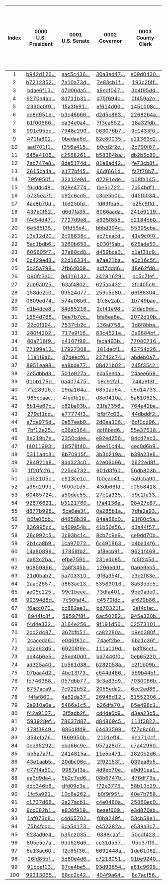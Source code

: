 | Index | 0000<br>U.S. President | 0001<br>U.S. Senate | 0002<br>Governor | 0003<br>County Clerk | 0004<br>Question 1 - should the starting time of the annual town meeting be moved to 6:30 PM? |
|:---:|:---:|:---:|:---:|:---:|:---:|
| 1 | [b942d126...](https://github.com/TrustTheVote-Project/VTP-mock-election.US.14/commits/b942d12626515cd2388e626aaa6bc212d55b5f1c) | [aac5c436...](https://github.com/TrustTheVote-Project/VTP-mock-election.US.14/commits/aac5c43654abb6e365845283acd9c2574b4827b0) | [30a3ed47...](https://github.com/TrustTheVote-Project/VTP-mock-election.US.14/commits/30a3ed47b88537dfb0c44fb0882c7cc00bb61471) | [e09d0430...](https://github.com/TrustTheVote-Project/VTP-mock-election.US.14/commits/e09d043090a68cd23c9acf99fccae51f89574732) | [71ed0892...](https://github.com/TrustTheVote-Project/VTP-mock-election.US.14/commits/71ed0892b6a18b5fd91b15c4cf2544646d627e5c) |
| 2 | [b7212352...](https://github.com/TrustTheVote-Project/VTP-mock-election.US.14/commits/b7212352ef5986f8127c5bc70ca5ceb14646f4b2) | [7a10a73d...](https://github.com/TrustTheVote-Project/VTP-mock-election.US.14/commits/7a10a73ddbb1a7bd44f5fb935d66dd9ab06da2f8) | [7e83cb1f...](https://github.com/TrustTheVote-Project/VTP-mock-election.US.14/commits/7e83cb1f58d75718949fc0dcd934516c9cbdf7a4) | [193c2f4f...](https://github.com/TrustTheVote-Project/VTP-mock-election.US.14/commits/193c2f4f7fd1a8a314cca262d2afa846595312ca) | [05e7031e...](https://github.com/TrustTheVote-Project/VTP-mock-election.US.14/commits/05e7031e9fbef3d7b48411f2cc7f6a113fa0d6dd) |
| 3 | [bdae6f13...](https://github.com/TrustTheVote-Project/VTP-mock-election.US.14/commits/bdae6f13e1bf3fa7ace7ce267821521c7e031b92) | [d7d06da5...](https://github.com/TrustTheVote-Project/VTP-mock-election.US.14/commits/d7d06da5bcd0973327c206ea8b26402faec39e00) | [a9edf047...](https://github.com/TrustTheVote-Project/VTP-mock-election.US.14/commits/a9edf0479c606fe70e6820b96837ec1978d31d58) | [3b4f95d4...](https://github.com/TrustTheVote-Project/VTP-mock-election.US.14/commits/3b4f95d40b135b3c64a59e43e2d5371ac106c4ce) | [832fe489...](https://github.com/TrustTheVote-Project/VTP-mock-election.US.14/commits/832fe489f1b9c32e921da6f62a258d9b760a4bcc) |
| 4 | [9270e4ab...](https://github.com/TrustTheVote-Project/VTP-mock-election.US.14/commits/9270e4ab14b3db3f75f1a9b998fe46675fe563f8) | [3d711b31...](https://github.com/TrustTheVote-Project/VTP-mock-election.US.14/commits/3d711b3104d73943c450f9aea75ab79e898a1d44) | [d75f694c...](https://github.com/TrustTheVote-Project/VTP-mock-election.US.14/commits/d75f694c636eea82d703e9d2521aa9c408c5f8fe) | [0f459a2e...](https://github.com/TrustTheVote-Project/VTP-mock-election.US.14/commits/0f459a2e5f7b73a88b4e2855ce456e5aec5f68d5) | [971682ad...](https://github.com/TrustTheVote-Project/VTP-mock-election.US.14/commits/971682ad8aa39e5b7da111b08d399818655a8fed) |
| 5 | [2390e0f9...](https://github.com/TrustTheVote-Project/VTP-mock-election.US.14/commits/2390e0f9a050fa17b02373f8691fd2d6276941f0) | [f5a3fe91...](https://github.com/TrustTheVote-Project/VTP-mock-election.US.14/commits/f5a3fe919affbba33d38f88ea4eae41ffc886550) | [ef614d00...](https://github.com/TrustTheVote-Project/VTP-mock-election.US.14/commits/ef614d005bac8c265198aafd1dc7b3e944d9b371) | [1451008c...](https://github.com/TrustTheVote-Project/VTP-mock-election.US.14/commits/1451008cd289d810745458d3c17cc8076efe6cdb) | [978bf206...](https://github.com/TrustTheVote-Project/VTP-mock-election.US.14/commits/978bf206a3e0edfb7e3d1d31c26cbf832fcd7783) |
| 6 | [dc8d951e...](https://github.com/TrustTheVote-Project/VTP-mock-election.US.14/commits/dc8d951e02ef1e6067045621fd29f8c52a7eaaac) | [b3c46b66...](https://github.com/TrustTheVote-Project/VTP-mock-election.US.14/commits/b3c46b6665e23edbe6893663f09eb792a0740082) | [d2d5c863...](https://github.com/TrustTheVote-Project/VTP-mock-election.US.14/commits/d2d5c8630a51566a2c94de560b113d7529d16342) | [22682b4a...](https://github.com/TrustTheVote-Project/VTP-mock-election.US.14/commits/22682b4a528c0edb48b5939591bea740d10514f1) | [6639741f...](https://github.com/TrustTheVote-Project/VTP-mock-election.US.14/commits/6639741fc0258fd2fedad4abadb9cd953f4b9e7b) |
| 7 | [b1f00666...](https://github.com/TrustTheVote-Project/VTP-mock-election.US.14/commits/b1f0066643833c98fa1919c2c5830b178b5396d9) | [da34e0a4...](https://github.com/TrustTheVote-Project/VTP-mock-election.US.14/commits/da34e0a472ab24b964223f3056190ec0a7b6f966) | [7f3ca552...](https://github.com/TrustTheVote-Project/VTP-mock-election.US.14/commits/7f3ca552639963391ad5e12659e51006e9cdd8f2) | [18a32fdb...](https://github.com/TrustTheVote-Project/VTP-mock-election.US.14/commits/18a32fdb6d0fd7fcdd57f9c007178d3d5c1c9347) | [7fcd1a75...](https://github.com/TrustTheVote-Project/VTP-mock-election.US.14/commits/7fcd1a756500a801195e95a58ce8bee859b0ebdc) |
| 8 | [991c95de...](https://github.com/TrustTheVote-Project/VTP-mock-election.US.14/commits/991c95de060293c0e3f4f115b43eba9ca5c7db54) | [7948c290...](https://github.com/TrustTheVote-Project/VTP-mock-election.US.14/commits/7948c2902a1de752dc973f4eaff54b12ab9fd2af) | [063076b7...](https://github.com/TrustTheVote-Project/VTP-mock-election.US.14/commits/063076b75afaf740ac49564f578989b1a9758f46) | [9c1433f0...](https://github.com/TrustTheVote-Project/VTP-mock-election.US.14/commits/9c1433f0348e50d0791f2086b2711c3b5132e588) | [27a4fec7...](https://github.com/TrustTheVote-Project/VTP-mock-election.US.14/commits/27a4fec7ccc558b71f5bdc210b2a17d01647003f) |
| 9 | [471fa892...](https://github.com/TrustTheVote-Project/VTP-mock-election.US.14/commits/471fa892574caca8315e4d56a8ea4712d12e9a56) | [0bedae6d...](https://github.com/TrustTheVote-Project/VTP-mock-election.US.14/commits/0bedae6d5ed3a25d35386daca2a258f70b475034) | [82c80035...](https://github.com/TrustTheVote-Project/VTP-mock-election.US.14/commits/82c800355bce67b5db8dd6c68ff820fd69fb78fc) | [e11363d2...](https://github.com/TrustTheVote-Project/VTP-mock-election.US.14/commits/e11363d2b29fc633203b975733208c7180a7ebc3) | [ead5b53e...](https://github.com/TrustTheVote-Project/VTP-mock-election.US.14/commits/ead5b53e371b10a36e7815c59c51f35449d2c77b) |
| 10 | [aad701f1...](https://github.com/TrustTheVote-Project/VTP-mock-election.US.14/commits/aad701f1afc25691c825ad6a0f2e17b321996dc6) | [f356a415...](https://github.com/TrustTheVote-Project/VTP-mock-election.US.14/commits/f356a415c39d66655bf293b5e2e92ea29a1f9371) | [b0cd2f2c...](https://github.com/TrustTheVote-Project/VTP-mock-election.US.14/commits/b0cd2f2c97ec9d3f444b1b7eddd23ec888f94b5d) | [2c790f87...](https://github.com/TrustTheVote-Project/VTP-mock-election.US.14/commits/2c790f87f20080cfced290a8b091731acfd67cc2) | [4239abbe...](https://github.com/TrustTheVote-Project/VTP-mock-election.US.14/commits/4239abbe7d15c7c1cb0d6b8dce10e076d374eca2) |
| 11 | [645a4105...](https://github.com/TrustTheVote-Project/VTP-mock-election.US.14/commits/645a4105f67dcffbcc87d3b7c8a238056c0d4040) | [c2568261...](https://github.com/TrustTheVote-Project/VTP-mock-election.US.14/commits/c25682610d7e5b701c3eee11f8b3c4cd67b51835) | [b58384ba...](https://github.com/TrustTheVote-Project/VTP-mock-election.US.14/commits/b58384bae83559a803177d0b838738a7e11ece35) | [db2b5c80...](https://github.com/TrustTheVote-Project/VTP-mock-election.US.14/commits/db2b5c80a8c129354f6e79c22bd0c1f0f0e64776) | [062d8a5f...](https://github.com/TrustTheVote-Project/VTP-mock-election.US.14/commits/062d8a5f2e5da10cc47cdf173f90586364e3587d) |
| 12 | [7ac747e8...](https://github.com/TrustTheVote-Project/VTP-mock-election.US.14/commits/7ac747e863af2fb1cfc8f58614221e491e9935d4) | [8de5174d...](https://github.com/TrustTheVote-Project/VTP-mock-election.US.14/commits/8de5174d11a72b4617a05ffb48e61083480ce8c4) | [81e8ad42...](https://github.com/TrustTheVote-Project/VTP-mock-election.US.14/commits/81e8ad42aaf3faf25f434c25fa054cbf972b1a56) | [fe73cb8f...](https://github.com/TrustTheVote-Project/VTP-mock-election.US.14/commits/fe73cb8f3ae2454237f8bd7d11d279e72d6a0abd) | [a424ea15...](https://github.com/TrustTheVote-Project/VTP-mock-election.US.14/commits/a424ea1539e17f54ece76611574aec285f46c775) |
| 13 | [2615ba4a...](https://github.com/TrustTheVote-Project/VTP-mock-election.US.14/commits/2615ba4acf4a5ce16c512ad99fa30be893f33838) | [a177bf45...](https://github.com/TrustTheVote-Project/VTP-mock-election.US.14/commits/a177bf4563b61f979ef5227c28364dcaececefad) | [66df661d...](https://github.com/TrustTheVote-Project/VTP-mock-election.US.14/commits/66df661d030f9abd36084c2d4c238765ce9f3259) | [fa7f70b7...](https://github.com/TrustTheVote-Project/VTP-mock-election.US.14/commits/fa7f70b79d61524ebb9136b18d606789daa3850a) | [197dd0d8...](https://github.com/TrustTheVote-Project/VTP-mock-election.US.14/commits/197dd0d8dcf6cb009a5bb183f31e870bb8b24ce6) |
| 14 | [79fe950f...](https://github.com/TrustTheVote-Project/VTP-mock-election.US.14/commits/79fe950f9e4186cfde6c5a3462d4f52fc07d49ef) | [32a12e9d...](https://github.com/TrustTheVote-Project/VTP-mock-election.US.14/commits/32a12e9dbfbfffe1774ab7e1da3e08342e1ba9ff) | [d2291ede...](https://github.com/TrustTheVote-Project/VTP-mock-election.US.14/commits/d2291ede8210733206c7a62f48f7ccc7d6112424) | [b08fa145...](https://github.com/TrustTheVote-Project/VTP-mock-election.US.14/commits/b08fa1450203b3f7a4c6a330fdd833b86f775596) | [2ef2c5c6...](https://github.com/TrustTheVote-Project/VTP-mock-election.US.14/commits/2ef2c5c6792cf52978f4979fa981f265ac7e40dd) |
| 15 | [f6cddc48...](https://github.com/TrustTheVote-Project/VTP-mock-election.US.14/commits/f6cddc484cf32def45b387790cfde47e8b479304) | [929e4774...](https://github.com/TrustTheVote-Project/VTP-mock-election.US.14/commits/929e477482877de82e8fdef07abe373b4737f7d1) | [fae5c722...](https://github.com/TrustTheVote-Project/VTP-mock-election.US.14/commits/fae5c722765b0b5424963cc2b9e365b2f988e4a3) | [7a54bdf1...](https://github.com/TrustTheVote-Project/VTP-mock-election.US.14/commits/7a54bdf1785912edeb2d27368ceb7c162cb6ab93) | [b3ff0792...](https://github.com/TrustTheVote-Project/VTP-mock-election.US.14/commits/b3ff0792559705ae4d2355968027183bdd6d1e57) |
| 16 | [5735ea7f...](https://github.com/TrustTheVote-Project/VTP-mock-election.US.14/commits/5735ea7f5af9c8a43b6d39eb4a892c3282e8b5bc) | [b92c6cd5...](https://github.com/TrustTheVote-Project/VTP-mock-election.US.14/commits/b92c6cd5ca94588acc41d6eac8a8524e3bffd735) | [c3ce5b0b...](https://github.com/TrustTheVote-Project/VTP-mock-election.US.14/commits/c3ce5b0b9e7547a9f941983efe4858bc66d8ad72) | [d45fb034...](https://github.com/TrustTheVote-Project/VTP-mock-election.US.14/commits/d45fb0348dd7f60296a7d225b80689e88ea5e40e) | [c920c675...](https://github.com/TrustTheVote-Project/VTP-mock-election.US.14/commits/c920c6757f1e648ddf950b947ef5177d247e12c3) |
| 17 | [4ae8b70d...](https://github.com/TrustTheVote-Project/VTP-mock-election.US.14/commits/4ae8b70d8baa98bb03652d6e5f880749d908126a) | [fbd25bfd...](https://github.com/TrustTheVote-Project/VTP-mock-election.US.14/commits/fbd25bfdf47931002996d367b17a201acd82f5a2) | [fd69fba5...](https://github.com/TrustTheVote-Project/VTP-mock-election.US.14/commits/fd69fba5829276ee0031c0bd3e78fd9beffda787) | [e25c9ffd...](https://github.com/TrustTheVote-Project/VTP-mock-election.US.14/commits/e25c9ffd4fb80c802bf682fa1c444f8a93ea1e76) | [c24da1c8...](https://github.com/TrustTheVote-Project/VTP-mock-election.US.14/commits/c24da1c8640e18279733b0a7e37adfc490d1c54c) |
| 18 | [437e0f52...](https://github.com/TrustTheVote-Project/VTP-mock-election.US.14/commits/437e0f5221931b650c71d143444d467cb75aff9b) | [d6d7fa35...](https://github.com/TrustTheVote-Project/VTP-mock-election.US.14/commits/d6d7fa3550b68676c865a4e20487bc5157da5c77) | [6066aada...](https://github.com/TrustTheVote-Project/VTP-mock-election.US.14/commits/6066aada17a5868ccc304fe40f05d61b3f1895e5) | [241e9119...](https://github.com/TrustTheVote-Project/VTP-mock-election.US.14/commits/241e91191f45bc7704e654a3124f35bdb085d79e) | [bdbbe407...](https://github.com/TrustTheVote-Project/VTP-mock-election.US.14/commits/bdbbe407a973f246541252991cbdd5cc9a19964d) |
| 19 | [f4c54d47...](https://github.com/TrustTheVote-Project/VTP-mock-election.US.14/commits/f4c54d471004d5d7565d859198ee504d557564c9) | [7727d9e8...](https://github.com/TrustTheVote-Project/VTP-mock-election.US.14/commits/7727d9e88717c02e11ba3c434c9ee4b86ce87124) | [e925f855...](https://github.com/TrustTheVote-Project/VTP-mock-election.US.14/commits/e925f855c4a7e5f58156c11865d31cdfc6899218) | [d2184db0...](https://github.com/TrustTheVote-Project/VTP-mock-election.US.14/commits/d2184db0632970f39c7a9378775a9736798cfeb7) | [da737a50...](https://github.com/TrustTheVote-Project/VTP-mock-election.US.14/commits/da737a503e52ea157ab07e437c3794877466659d) |
| 20 | [6e585f35...](https://github.com/TrustTheVote-Project/VTP-mock-election.US.14/commits/6e585f35c7a37a1629fd1eb6b3955b47090357e1) | [0ffd55e4...](https://github.com/TrustTheVote-Project/VTP-mock-election.US.14/commits/0ffd55e40b11bc28dd015142c42a81d9c14f0a62) | [bbbd394c...](https://github.com/TrustTheVote-Project/VTP-mock-election.US.14/commits/bbbd394ce1220184b7cf28424bbec257342d6bc7) | [55395cba...](https://github.com/TrustTheVote-Project/VTP-mock-election.US.14/commits/55395cba78f247d96d9f89031cd9e6efeef2d6a0) | [1a3aa251...](https://github.com/TrustTheVote-Project/VTP-mock-election.US.14/commits/1a3aa251064de5a8b7e5123be99f80c96e04f882) |
| 21 | [13e12d20...](https://github.com/TrustTheVote-Project/VTP-mock-election.US.14/commits/13e12d20ce7595c54007dcc78baffc90a6732daa) | [2c98638c...](https://github.com/TrustTheVote-Project/VTP-mock-election.US.14/commits/2c98638c7864bd5a8b642e0e8f9ac2a7de9d65f2) | [ec7beacd...](https://github.com/TrustTheVote-Project/VTP-mock-election.US.14/commits/ec7beacd9a779d2dbcf793fcb7118c7b482a76b8) | [41e9c0f0...](https://github.com/TrustTheVote-Project/VTP-mock-election.US.14/commits/41e9c0f0099b31dfd99489e58281628e97055268) | [d78db927...](https://github.com/TrustTheVote-Project/VTP-mock-election.US.14/commits/d78db927211e17b72231f5a6e7f2f4d79f74c482) |
| 22 | [5ac1bdb6...](https://github.com/TrustTheVote-Project/VTP-mock-election.US.14/commits/5ac1bdb6ebd666b03af3bb4d98da46015fe552c7) | [3260b653...](https://github.com/TrustTheVote-Project/VTP-mock-election.US.14/commits/3260b653200d1d18346d5214c932532b5c34a427) | [b030f5ab...](https://github.com/TrustTheVote-Project/VTP-mock-election.US.14/commits/b030f5abe55b952b305568d63860c59aeb9a21b8) | [625ade50...](https://github.com/TrustTheVote-Project/VTP-mock-election.US.14/commits/625ade5057f4b55672dc3d278d96c1bb5d0458dc) | [cb2528d5...](https://github.com/TrustTheVote-Project/VTP-mock-election.US.14/commits/cb2528d576bd645ac270b32c8fe8434ed2105720) |
| 23 | [605605f7...](https://github.com/TrustTheVote-Project/VTP-mock-election.US.14/commits/605605f75cb6e25a7062f45bb0fab3ccb89192ce) | [37a88cd8...](https://github.com/TrustTheVote-Project/VTP-mock-election.US.14/commits/37a88cd8af57e9253a57312458da41421e917ef6) | [d459bca3...](https://github.com/TrustTheVote-Project/VTP-mock-election.US.14/commits/d459bca3616177631efa30df582e6b124d7db075) | [c1ef31c9...](https://github.com/TrustTheVote-Project/VTP-mock-election.US.14/commits/c1ef31c9decf215f4f6e8a1ac63528544f214a11) | [151bc525...](https://github.com/TrustTheVote-Project/VTP-mock-election.US.14/commits/151bc525ee03aa0a96b04ee28de9315506bc3824) |
| 24 | [0c429ed8...](https://github.com/TrustTheVote-Project/VTP-mock-election.US.14/commits/0c429ed87eb6c27d2e2e830c728b532080c6f8ef) | [22d16334...](https://github.com/TrustTheVote-Project/VTP-mock-election.US.14/commits/22d163349d42f7c03c03c88f4b5bb19f88609f17) | [e7ae21ba...](https://github.com/TrustTheVote-Project/VTP-mock-election.US.14/commits/e7ae21ba353b9638126b3e6150d4add73606c817) | [a0c16c5f...](https://github.com/TrustTheVote-Project/VTP-mock-election.US.14/commits/a0c16c5f1b5f71d09b8eaf8ffdc5eddf03cc999d) | [64e52d36...](https://github.com/TrustTheVote-Project/VTP-mock-election.US.14/commits/64e52d36e30855c2b5b2020bbfb5c89e2310cec8) |
| 25 | [5d25a798...](https://github.com/TrustTheVote-Project/VTP-mock-election.US.14/commits/5d25a798dbb32ca605959bcd4ace477bba214397) | [2fb64009...](https://github.com/TrustTheVote-Project/VTP-mock-election.US.14/commits/2fb64009b1010b44041c585dc3aa955af2790e7a) | [adf7ddd6...](https://github.com/TrustTheVote-Project/VTP-mock-election.US.14/commits/adf7ddd6334a6714eff9069e185e67b20b2fc5c3) | [48e62fd8...](https://github.com/TrustTheVote-Project/VTP-mock-election.US.14/commits/48e62fd86cdf0fd114a0cb20ba82ad3e3943f487) | [506375d7...](https://github.com/TrustTheVote-Project/VTP-mock-election.US.14/commits/506375d71bb739398f959776614204e0ee871212) |
| 26 | [090fc3a0...](https://github.com/TrustTheVote-Project/VTP-mock-election.US.14/commits/090fc3a0d4a8751bf91f4ac8b0243bef8c5ea2bf) | [9d316132...](https://github.com/TrustTheVote-Project/VTP-mock-election.US.14/commits/9d31613215db6e3768b2b49738f5b19ec98f5ff0) | [34281629...](https://github.com/TrustTheVote-Project/VTP-mock-election.US.14/commits/34281629d29034577fc9be2dbcff19f832d3e6e8) | [dc5c7fef...](https://github.com/TrustTheVote-Project/VTP-mock-election.US.14/commits/dc5c7fef5fc6f3ee9e301d1d347075e842ac20ce) | [652e3f36...](https://github.com/TrustTheVote-Project/VTP-mock-election.US.14/commits/652e3f36b621447d6ba5ab7e2fb8b77fc2ad24d9) |
| 27 | [2db9a025...](https://github.com/TrustTheVote-Project/VTP-mock-election.US.14/commits/2db9a025b4d5b913590ef70d517af837242fe66b) | [63af4802...](https://github.com/TrustTheVote-Project/VTP-mock-election.US.14/commits/63af48025bbe9e4b3d0afb07eb5752003a278f8e) | [625ab432...](https://github.com/TrustTheVote-Project/VTP-mock-election.US.14/commits/625ab432de9ba216db0d019d98308f4bb82d507b) | [2fc4b5c9...](https://github.com/TrustTheVote-Project/VTP-mock-election.US.14/commits/2fc4b5c9ea86957eade08983dfaee9eab9eb4ce7) | [d9b53072...](https://github.com/TrustTheVote-Project/VTP-mock-election.US.14/commits/d9b530721ca486de4cb2ba249292501110bbde9e) |
| 28 | [158de2c0...](https://github.com/TrustTheVote-Project/VTP-mock-election.US.14/commits/158de2c0fba6b7732b9ad7928e9676d18e73e2c4) | [09524d77...](https://github.com/TrustTheVote-Project/VTP-mock-election.US.14/commits/09524d77898ad05c9e9c8b47692b2e91328e5038) | [259c5b80...](https://github.com/TrustTheVote-Project/VTP-mock-election.US.14/commits/259c5b80a3d48b76ed2c4535c02781b19259b84b) | [66f88304...](https://github.com/TrustTheVote-Project/VTP-mock-election.US.14/commits/66f8830481b01313cd3e74ee6ee9777ee5d019d4) | [ef2ce099...](https://github.com/TrustTheVote-Project/VTP-mock-election.US.14/commits/ef2ce099e76091ce29ef4c99a7ccfa106f2aa54a) |
| 29 | [0809ed74...](https://github.com/TrustTheVote-Project/VTP-mock-election.US.14/commits/0809ed74cefb10a7f2d7308842260b9c90da30ae) | [574e08b6...](https://github.com/TrustTheVote-Project/VTP-mock-election.US.14/commits/574e08b627a5125464da9bc5ba8d2fa54b6db5e2) | [1fc8e2ab...](https://github.com/TrustTheVote-Project/VTP-mock-election.US.14/commits/1fc8e2ab1d378be28f0d6c2c088626a8478379ac) | [1b749bae...](https://github.com/TrustTheVote-Project/VTP-mock-election.US.14/commits/1b749bae6265450dd261d91701bb4a8b83e9bc0e) | [2a210e73...](https://github.com/TrustTheVote-Project/VTP-mock-election.US.14/commits/2a210e73435853ce54e868f28049c2f34e69e546) |
| 30 | [d1b4dce8...](https://github.com/TrustTheVote-Project/VTP-mock-election.US.14/commits/d1b4dce86991edcf4f113f3287956407fd6a4933) | [34d85216...](https://github.com/TrustTheVote-Project/VTP-mock-election.US.14/commits/34d852163416ea392f60e0fdf9178b35ac17f797) | [2cf41e98...](https://github.com/TrustTheVote-Project/VTP-mock-election.US.14/commits/2cf41e988f22f38862a10b679dfe127dd6fd2b17) | [2fdac9dc...](https://github.com/TrustTheVote-Project/VTP-mock-election.US.14/commits/2fdac9dc348f97e37ad075ca37471ecefdef0f62) | [6d276879...](https://github.com/TrustTheVote-Project/VTP-mock-election.US.14/commits/6d276879ecf5a599695e475e80c0da083c2f9439) |
| 31 | [1554d768...](https://github.com/TrustTheVote-Project/VTP-mock-election.US.14/commits/1554d768374e83bc13ef639ddd7721d58859e008) | [0ee7b7cc...](https://github.com/TrustTheVote-Project/VTP-mock-election.US.14/commits/0ee7b7cc0ae95a3a3dbb4e0a7bb3ac1fc80dc8e6) | [bfa6ea8e...](https://github.com/TrustTheVote-Project/VTP-mock-election.US.14/commits/bfa6ea8e28c36e78283c0405a720dde0f292a362) | [2072d10b...](https://github.com/TrustTheVote-Project/VTP-mock-election.US.14/commits/2072d10ba7506b227aba0deae3ecbb992a42fa24) | [b8147d39...](https://github.com/TrustTheVote-Project/VTP-mock-election.US.14/commits/b8147d3914fbfba4ca5dd1a86146edb6b3ab380b) |
| 32 | [22c0f394...](https://github.com/TrustTheVote-Project/VTP-mock-election.US.14/commits/22c0f3948c223fbeb15c38f7b21349c3341444cf) | [7537cb2c...](https://github.com/TrustTheVote-Project/VTP-mock-election.US.14/commits/7537cb2c109da55f88b1e36ccd5c3b4d7001f039) | [136af758...](https://github.com/TrustTheVote-Project/VTP-mock-election.US.14/commits/136af75819a5d1b71102c0b625d177b24a21ac37) | [1d8f8bba...](https://github.com/TrustTheVote-Project/VTP-mock-election.US.14/commits/1d8f8bbaba02699a249b716298a81568b404c0f5) | [8f33853a...](https://github.com/TrustTheVote-Project/VTP-mock-election.US.14/commits/8f33853a0ab4d01c095fb8ed7a73998430b7b82e) |
| 33 | [280f4202...](https://github.com/TrustTheVote-Project/VTP-mock-election.US.14/commits/280f42025295d183a2b75c2fc865634390e38004) | [717e9f16...](https://github.com/TrustTheVote-Project/VTP-mock-election.US.14/commits/717e9f16789690fdbb2bd7fb89af835def0c80f2) | [83c4521e...](https://github.com/TrustTheVote-Project/VTP-mock-election.US.14/commits/83c4521e7395ed24e297509f64a01b16b91f909a) | [0e9884bf...](https://github.com/TrustTheVote-Project/VTP-mock-election.US.14/commits/0e9884bf3734845a4247d5d8a2f934c4ff66c1a4) | [6624e1ba...](https://github.com/TrustTheVote-Project/VTP-mock-election.US.14/commits/6624e1baa6e3e8b00cd4620df2626dc9f2aabaa8) |
| 34 | [80a718f9...](https://github.com/TrustTheVote-Project/VTP-mock-election.US.14/commits/80a718f958c6c54eeee383eb2f19d8c5b54cb5aa) | [c4167f99...](https://github.com/TrustTheVote-Project/VTP-mock-election.US.14/commits/c4167f99420fd9421a95cc70fc2bf627a0ae23fb) | [feca493b...](https://github.com/TrustTheVote-Project/VTP-mock-election.US.14/commits/feca493bc999908f7a15e85d4309892a6efd79cb) | [77080716...](https://github.com/TrustTheVote-Project/VTP-mock-election.US.14/commits/77080716efb2ad4b49e7882e19111b5927b15f7f) | [2a4fa402...](https://github.com/TrustTheVote-Project/VTP-mock-election.US.14/commits/2a4fa4027acda1f5117e8475683d37c579512fbc) |
| 35 | [77199e13...](https://github.com/TrustTheVote-Project/VTP-mock-election.US.14/commits/77199e13436269c4f45f4115c4ab3d29eaf7afb6) | [17927308...](https://github.com/TrustTheVote-Project/VTP-mock-election.US.14/commits/179273082691c75478d02ea97a6db749b1b0399e) | [181decf1...](https://github.com/TrustTheVote-Project/VTP-mock-election.US.14/commits/181decf1c3c315828d290c7b58992d6d44366c92) | [43754d26...](https://github.com/TrustTheVote-Project/VTP-mock-election.US.14/commits/43754d2610c741b7cd62f2f13ad3fdacd8d3cd66) | [2c4bbf8f...](https://github.com/TrustTheVote-Project/VTP-mock-election.US.14/commits/2c4bbf8fe908ba9089274d565c68e446245db4fa) |
| 36 | [11a1f9a6...](https://github.com/TrustTheVote-Project/VTP-mock-election.US.14/commits/11a1f9a6aac617b2535cdbc1f9b656e0ac9aba49) | [d7deecf6...](https://github.com/TrustTheVote-Project/VTP-mock-election.US.14/commits/d7deecf61b0696dc501e4000f1cfb88d432f8337) | [22742c74...](https://github.com/TrustTheVote-Project/VTP-mock-election.US.14/commits/22742c74e2282b2d2fb17be824636580bd1f5edf) | [abdeb0a7...](https://github.com/TrustTheVote-Project/VTP-mock-election.US.14/commits/abdeb0a796f9b41d49f2829d45acba4459d817d3) | [783e1e02...](https://github.com/TrustTheVote-Project/VTP-mock-election.US.14/commits/783e1e028f0404b350d6e9b5638c80cb09ddd118) |
| 37 | [8951ea98...](https://github.com/TrustTheVote-Project/VTP-mock-election.US.14/commits/8951ea98a9ddfc20a741b67a2abc24bfca0ec960) | [ea8bde77...](https://github.com/TrustTheVote-Project/VTP-mock-election.US.14/commits/ea8bde7701875f0700b2b4f2513fdd04f271d1a3) | [08d21b02...](https://github.com/TrustTheVote-Project/VTP-mock-election.US.14/commits/08d21b02176ce4e4c361d607721dc251af0ddc34) | [245f35c2...](https://github.com/TrustTheVote-Project/VTP-mock-election.US.14/commits/245f35c25eba0ebd2c18b76c67fe3510f834bf3b) | [d253c539...](https://github.com/TrustTheVote-Project/VTP-mock-election.US.14/commits/d253c5394a6d416a90c6356510e1c7e9b64a1810) |
| 38 | [3e5dbbd3...](https://github.com/TrustTheVote-Project/VTP-mock-election.US.14/commits/3e5dbbd3cd7c39d6ab29bcb81934c25ca1a41426) | [501e927a...](https://github.com/TrustTheVote-Project/VTP-mock-election.US.14/commits/501e927a5ca7ff95cc739c37ade4735451cdd6ce) | [eda5eeda...](https://github.com/TrustTheVote-Project/VTP-mock-election.US.14/commits/eda5eeda53408abf441223c8972c1d22f425f332) | [24aee668...](https://github.com/TrustTheVote-Project/VTP-mock-election.US.14/commits/24aee668bc1aa3bc1af30d35610ceda8f23323bb) | [88f543d8...](https://github.com/TrustTheVote-Project/VTP-mock-election.US.14/commits/88f543d8e98291a3e32a092fd7e113da0401bb4b) |
| 39 | [010b175d...](https://github.com/TrustTheVote-Project/VTP-mock-election.US.14/commits/010b175da571642eb4e5107b663b5557464ef294) | [6a407475...](https://github.com/TrustTheVote-Project/VTP-mock-election.US.14/commits/6a407475c72c43568467e94a72fdebb9c63e76c7) | [b8c92faf...](https://github.com/TrustTheVote-Project/VTP-mock-election.US.14/commits/b8c92faf6099752805f351cbbe5cbf9fc00d24d7) | [744a9f3f...](https://github.com/TrustTheVote-Project/VTP-mock-election.US.14/commits/744a9f3f921729dff88c6ba9978550dcf29bdcd4) | [9bcbe67f...](https://github.com/TrustTheVote-Project/VTP-mock-election.US.14/commits/9bcbe67f2bfb030558d13dc432ffc95dc3f6e180) |
| 40 | [7fa28916...](https://github.com/TrustTheVote-Project/VTP-mock-election.US.14/commits/7fa28916a32970801af551a9bc00199a58997714) | [19da164a...](https://github.com/TrustTheVote-Project/VTP-mock-election.US.14/commits/19da164ac1b2398be4fba277d4d9f5d948a5cde8) | [6851ad64...](https://github.com/TrustTheVote-Project/VTP-mock-election.US.14/commits/6851ad644690ba2eeaf3de1ba9c4b1a6dfa3678f) | [c6d14733...](https://github.com/TrustTheVote-Project/VTP-mock-election.US.14/commits/c6d147334722606c6976860de3dd49c8ac627d46) | [092d8929...](https://github.com/TrustTheVote-Project/VTP-mock-election.US.14/commits/092d8929e5367474e8285cc828f4ae744a56c848) |
| 41 | [985ccaac...](https://github.com/TrustTheVote-Project/VTP-mock-election.US.14/commits/985ccaacc71ca501b1f7943db759fc0f488480c5) | [4fedfb1b...](https://github.com/TrustTheVote-Project/VTP-mock-election.US.14/commits/4fedfb1ba08e3e05e58570938ae8426e6bb785f6) | [d8e0410a...](https://github.com/TrustTheVote-Project/VTP-mock-election.US.14/commits/d8e0410afce53f66e7abef58dd31dba47aeceff8) | [5a610625...](https://github.com/TrustTheVote-Project/VTP-mock-election.US.14/commits/5a610625c80621b9f61e34888f80867cadd670f5) | [ae2fef21...](https://github.com/TrustTheVote-Project/VTP-mock-election.US.14/commits/ae2fef21c18f45061ab363c8077ad34079c05002) |
| 42 | [6b14e67c...](https://github.com/TrustTheVote-Project/VTP-mock-election.US.14/commits/6b14e67cfe2d0fd74c1e4c596e647c2daf2352ca) | [c82ba03b...](https://github.com/TrustTheVote-Project/VTP-mock-election.US.14/commits/c82ba03b33f099b10a6764737a5b680909270867) | [31fe7356...](https://github.com/TrustTheVote-Project/VTP-mock-election.US.14/commits/31fe7356a9ad55f7975379d2f9e912e07bfa4487) | [764e42ba...](https://github.com/TrustTheVote-Project/VTP-mock-election.US.14/commits/764e42baacffbfc12026ca95ff53ec7969ba5433) | [17f2b246...](https://github.com/TrustTheVote-Project/VTP-mock-election.US.14/commits/17f2b2460889c90a157d080406c510a16dd3f754) |
| 43 | [279cf1cd...](https://github.com/TrustTheVote-Project/VTP-mock-election.US.14/commits/279cf1cd004b89ab4200253d0044e561309341bd) | [e77774f3...](https://github.com/TrustTheVote-Project/VTP-mock-election.US.14/commits/e77774f39462ab524d11e5cc499a939644f593e9) | [bfbf7c03...](https://github.com/TrustTheVote-Project/VTP-mock-election.US.14/commits/bfbf7c03da8f2b2af07ae62455a8a3179b35b777) | [44dbddf2...](https://github.com/TrustTheVote-Project/VTP-mock-election.US.14/commits/44dbddf23f6055e11b4e3d0d3dd31ffa1569469c) | [fb326ed4...](https://github.com/TrustTheVote-Project/VTP-mock-election.US.14/commits/fb326ed419b269dd728a35d18df515ac95e11488) |
| 44 | [e7de975d...](https://github.com/TrustTheVote-Project/VTP-mock-election.US.14/commits/e7de975d1fea600fc0934fcf343c98fa2a332c36) | [0e57eab0...](https://github.com/TrustTheVote-Project/VTP-mock-election.US.14/commits/0e57eab089bfd6c4e0f4bf1a7fc577dbbc69ca23) | [2d0ea306...](https://github.com/TrustTheVote-Project/VTP-mock-election.US.14/commits/2d0ea306d669dee70664d9f63eb7a99c3fccdd3e) | [6cf0cd96...](https://github.com/TrustTheVote-Project/VTP-mock-election.US.14/commits/6cf0cd96e78c9d1dedf431cb24f20d4f5c818ea7) | [1e46fbaa...](https://github.com/TrustTheVote-Project/VTP-mock-election.US.14/commits/1e46fbaa05a22e7f3514088520e369fcf753f51a) |
| 45 | [7bf12e25...](https://github.com/TrustTheVote-Project/VTP-mock-election.US.14/commits/7bf12e25c82105e5b2d7794c65ba6035b409d92e) | [c26ac364...](https://github.com/TrustTheVote-Project/VTP-mock-election.US.14/commits/c26ac364f8e202bf4e22981f06cce5b988a21e65) | [dcf8bed6...](https://github.com/TrustTheVote-Project/VTP-mock-election.US.14/commits/dcf8bed66a13ce0f4e308d18cd1a2bbe8ccac91a) | [55e37518...](https://github.com/TrustTheVote-Project/VTP-mock-election.US.14/commits/55e37518017632ea63af675b38f628342622ad73) | [32a7d0e1...](https://github.com/TrustTheVote-Project/VTP-mock-election.US.14/commits/32a7d0e1e6acc492ae1d3252300762f6cd25467e) |
| 46 | [8e219b7e...](https://github.com/TrustTheVote-Project/VTP-mock-election.US.14/commits/8e219b7e1b5b9a26f7c1dd2aa0c5251b88a3e7cd) | [2350cdee...](https://github.com/TrustTheVote-Project/VTP-mock-election.US.14/commits/2350cdee179e62af18737872460dbdc5f05ee52e) | [e82ed256...](https://github.com/TrustTheVote-Project/VTP-mock-election.US.14/commits/e82ed2568bb20026456e282825b51364a8150031) | [84c47ec3...](https://github.com/TrustTheVote-Project/VTP-mock-election.US.14/commits/84c47ec3b32b26fb5b382c0c3a6a0a2b4b64698d) | [d8113d88...](https://github.com/TrustTheVote-Project/VTP-mock-election.US.14/commits/d8113d884521b1ab0d188d6aaa5fdaf7c92bcdf9) |
| 47 | [f4011993...](https://github.com/TrustTheVote-Project/VTP-mock-election.US.14/commits/f40119937d6dbf8a38e69dac96e61ab0a36b0e90) | [18578f40...](https://github.com/TrustTheVote-Project/VTP-mock-election.US.14/commits/18578f4025193b7f03068bf14ddcdf73865ecb39) | [dee41c44...](https://github.com/TrustTheVote-Project/VTP-mock-election.US.14/commits/dee41c44adab8388c457c2b4f8406aa58b5e2bd3) | [cec0d6b9...](https://github.com/TrustTheVote-Project/VTP-mock-election.US.14/commits/cec0d6b925afa08174ab2a1b9de466c3ea208712) | [0c2c593e...](https://github.com/TrustTheVote-Project/VTP-mock-election.US.14/commits/0c2c593ef118eda024ebcff2bc2979ea1647e4a2) |
| 48 | [0311a4c3...](https://github.com/TrustTheVote-Project/VTP-mock-election.US.14/commits/0311a4c333adf51f4ee0d49ee811ac960abfed73) | [8b70915f...](https://github.com/TrustTheVote-Project/VTP-mock-election.US.14/commits/8b70915f276f9d8bdd7f164cd8ed029ad9335daa) | [3b3b219a...](https://github.com/TrustTheVote-Project/VTP-mock-election.US.14/commits/3b3b219a45966a30024cab5c75552c473ceba070) | [b39a23e6...](https://github.com/TrustTheVote-Project/VTP-mock-election.US.14/commits/b39a23e6d6ad990d9379b68613dbb8adeb33f634) | [e2159edc...](https://github.com/TrustTheVote-Project/VTP-mock-election.US.14/commits/e2159edc9b23f1c5abd36112fb664ede35120e2e) |
| 49 | [294921a8...](https://github.com/TrustTheVote-Project/VTP-mock-election.US.14/commits/294921a8d8e5b5eb0513606fbf4341ca4f434a26) | [8dd323c0...](https://github.com/TrustTheVote-Project/VTP-mock-election.US.14/commits/8dd323c0a30d084277af807179a8c074fce92741) | [42e06d96...](https://github.com/TrustTheVote-Project/VTP-mock-election.US.14/commits/42e06d963cccfeefa6a054ac312633863a6764ba) | [2622ed8f...](https://github.com/TrustTheVote-Project/VTP-mock-election.US.14/commits/2622ed8f78d009494b879c759c012aca6c9f67c1) | [62f8e299...](https://github.com/TrustTheVote-Project/VTP-mock-election.US.14/commits/62f8e299b0f60c6996b4cd303351e0aaa3ab51a1) |
| 50 | [1f20fc26...](https://github.com/TrustTheVote-Project/VTP-mock-election.US.14/commits/1f20fc26f61a7dd4796e38f47cf29a93502f73f8) | [225e4732...](https://github.com/TrustTheVote-Project/VTP-mock-election.US.14/commits/225e4732c4ae0f462e22c71928ef6c749072ab4f) | [601d3f60...](https://github.com/TrustTheVote-Project/VTP-mock-election.US.14/commits/601d3f60c891791b84a9ac00411d6f071cea3251) | [56db803b...](https://github.com/TrustTheVote-Project/VTP-mock-election.US.14/commits/56db803b0d258383e99294d7851fcdc6379a6b65) | [16163afd...](https://github.com/TrustTheVote-Project/VTP-mock-election.US.14/commits/16163afdeb8008ca5bf396b0c4fde031c60820c0) |
| 51 | [c5b2105c...](https://github.com/TrustTheVote-Project/VTP-mock-election.US.14/commits/c5b2105c47d4d03f19aabaad605ca0735fa120c3) | [e913ce1c...](https://github.com/TrustTheVote-Project/VTP-mock-election.US.14/commits/e913ce1cdebd661cbfd2951c80b6cf2a157df004) | [fb0ead41...](https://github.com/TrustTheVote-Project/VTP-mock-election.US.14/commits/fb0ead412e82c3105874df306e1c1cf75bc7f7c7) | [5a9cba90...](https://github.com/TrustTheVote-Project/VTP-mock-election.US.14/commits/5a9cba907c91f7e484177b324679e8192fce2d39) | [1a63ae35...](https://github.com/TrustTheVote-Project/VTP-mock-election.US.14/commits/1a63ae35dd768f91b01a7cc2e8460c1efd457241) |
| 52 | [a36d299d...](https://github.com/TrustTheVote-Project/VTP-mock-election.US.14/commits/a36d299d5402430644acd20418d1ff03bedd003a) | [9f00e1d5...](https://github.com/TrustTheVote-Project/VTP-mock-election.US.14/commits/9f00e1d596f10f4defc3d9796a40e4216495877a) | [43db66fd...](https://github.com/TrustTheVote-Project/VTP-mock-election.US.14/commits/43db66fdddb8fe81e33cf68043fe65077cdf98c2) | [c0558418...](https://github.com/TrustTheVote-Project/VTP-mock-election.US.14/commits/c05584185099af363cf05ae3a18b2a8c8da13042) | [8ab1af60...](https://github.com/TrustTheVote-Project/VTP-mock-election.US.14/commits/8ab1af6066704f66278bc39ec4e300691761a8dc) |
| 53 | [60485724...](https://github.com/TrustTheVote-Project/VTP-mock-election.US.14/commits/60485724ba02da082c7ee54af3b283b58bb1ba50) | [a50dec55...](https://github.com/TrustTheVote-Project/VTP-mock-election.US.14/commits/a50dec55f761473e6fc37e8d015d70a104ed08c7) | [27c1a335...](https://github.com/TrustTheVote-Project/VTP-mock-election.US.14/commits/27c1a3354e1d940d0da7c9bcc8f86c56835e2df8) | [d9c2fe33...](https://github.com/TrustTheVote-Project/VTP-mock-election.US.14/commits/d9c2fe33438d8f16339dd9c61abc7136f46e4807) | [64e8e43f...](https://github.com/TrustTheVote-Project/VTP-mock-election.US.14/commits/64e8e43fcb951b4981b98cc4fe8c06e1e11353e4) |
| 54 | [92876621...](https://github.com/TrustTheVote-Project/VTP-mock-election.US.14/commits/9287662144c2dbe341b5f6145e70e0d71a0c5fe6) | [b3121760...](https://github.com/TrustTheVote-Project/VTP-mock-election.US.14/commits/b312176043673a64f3588867248056971abb96fb) | [f7a4136e...](https://github.com/TrustTheVote-Project/VTP-mock-election.US.14/commits/f7a4136ed15e31ab0a8c551305d836f697e9ecaf) | [98427c87...](https://github.com/TrustTheVote-Project/VTP-mock-election.US.14/commits/98427c87574d8865e2b4ce380418ee482b6bc39a) | [fc98fd1b...](https://github.com/TrustTheVote-Project/VTP-mock-election.US.14/commits/fc98fd1bcbcefc32ce4a736cb6b8a1fe7dc9d5b0) |
| 55 | [d877b998...](https://github.com/TrustTheVote-Project/VTP-mock-election.US.14/commits/d877b99878364c042c5e429ea168d46c6b6ad908) | [5ca6ee3f...](https://github.com/TrustTheVote-Project/VTP-mock-election.US.14/commits/5ca6ee3f9c56cd600ebff13d3fcccf4739acf3c4) | [0a285b1a...](https://github.com/TrustTheVote-Project/VTP-mock-election.US.14/commits/0a285b1a5f9be8a1bd43d505722ed255cea7d4ae) | [7dfe2a93...](https://github.com/TrustTheVote-Project/VTP-mock-election.US.14/commits/7dfe2a931ed28cf0268ec76948e123dd811cb8e3) | [40333ac4...](https://github.com/TrustTheVote-Project/VTP-mock-election.US.14/commits/40333ac4b89a5baabb5d9ddd7f3187d109ffac2e) |
| 56 | [b6fa06bb...](https://github.com/TrustTheVote-Project/VTP-mock-election.US.14/commits/b6fa06bb10237a77c9fe818e308a44127a68c701) | [d4858b39...](https://github.com/TrustTheVote-Project/VTP-mock-election.US.14/commits/d4858b39022a9b27b9f0104455e3f28af3c3abae) | [84ea58c0...](https://github.com/TrustTheVote-Project/VTP-mock-election.US.14/commits/84ea58c0d7034970010f69e0312a3b8b8d009fa0) | [91f80c5a...](https://github.com/TrustTheVote-Project/VTP-mock-election.US.14/commits/91f80c5a12498d6ba09cbc7d6b1d4ec41fb76d28) | [49dae0bd...](https://github.com/TrustTheVote-Project/VTP-mock-election.US.14/commits/49dae0bd5c916914bf81514bb3a1008a36c2b0e0) |
| 57 | [836995cc...](https://github.com/TrustTheVote-Project/VTP-mock-election.US.14/commits/836995cc4bdf4957d22520810b4a8a7423bca4dc) | [b409a54b...](https://github.com/TrustTheVote-Project/VTP-mock-election.US.14/commits/b409a54b9ca0e95ca2c86515b3cfdc8d86baef7d) | [41b50a56...](https://github.com/TrustTheVote-Project/VTP-mock-election.US.14/commits/41b50a56f7c7bed8703fd8b8ebe0ad53de69949b) | [d3a44f57...](https://github.com/TrustTheVote-Project/VTP-mock-election.US.14/commits/d3a44f57f9e5f0365f3ec4e08ed06a4cff2c9055) | [3a7ebb8d...](https://github.com/TrustTheVote-Project/VTP-mock-election.US.14/commits/3a7ebb8dbad1ac038ed0acbb4765405c82cfb43c) |
| 58 | [28c992c5...](https://github.com/TrustTheVote-Project/VTP-mock-election.US.14/commits/28c992c5ae888e0de120922c544da1bcdc45fd88) | [3c93bc1c...](https://github.com/TrustTheVote-Project/VTP-mock-election.US.14/commits/3c93bc1c93473c1a39c5071fdb115ead4733f633) | [8cb7c9e9...](https://github.com/TrustTheVote-Project/VTP-mock-election.US.14/commits/8cb7c9e92e0cb308fa9f66219af43f2c2fa74a9f) | [ce9dd70b...](https://github.com/TrustTheVote-Project/VTP-mock-election.US.14/commits/ce9dd70bbd9583f28e7c8a538e2e724c6ec3cd6c) | [704a2b1b...](https://github.com/TrustTheVote-Project/VTP-mock-election.US.14/commits/704a2b1ba7bc66bc053fe61863a10dd8ed3803ec) |
| 59 | [2b1ca8b9...](https://github.com/TrustTheVote-Project/VTP-mock-election.US.14/commits/2b1ca8b936a2613306eafc1fe67c5236da03391f) | [1ca97072...](https://github.com/TrustTheVote-Project/VTP-mock-election.US.14/commits/1ca97072de7dea08006067a214e0c73a582c9dc4) | [6c491863...](https://github.com/TrustTheVote-Project/VTP-mock-election.US.14/commits/6c4918637e70c08826ce207d94c978e87fda4d14) | [b4ba14f6...](https://github.com/TrustTheVote-Project/VTP-mock-election.US.14/commits/b4ba14f68ad20c068256a06ff57a552ba88c0588) | [5724409c...](https://github.com/TrustTheVote-Project/VTP-mock-election.US.14/commits/5724409ce6b4b9a8da4ac510515ea809965ba368) |
| 60 | [14a80899...](https://github.com/TrustTheVote-Project/VTP-mock-election.US.14/commits/14a808992a3315c5d7de29402e09130e6c74c391) | [17858fb2...](https://github.com/TrustTheVote-Project/VTP-mock-election.US.14/commits/17858fb291542cc93cc6c824426a94c62365def4) | [af8ecb9f...](https://github.com/TrustTheVote-Project/VTP-mock-election.US.14/commits/af8ecb9f244ef8a76057deca08e7ff46f7808990) | [9621f468...](https://github.com/TrustTheVote-Project/VTP-mock-election.US.14/commits/9621f468c0b3884db178fc1e65d2fa00e28d71fd) | [a09cc78a...](https://github.com/TrustTheVote-Project/VTP-mock-election.US.14/commits/a09cc78ab973d1c2790cd04493e4d155b22a0747) |
| 61 | [aa62c2ba...](https://github.com/TrustTheVote-Project/VTP-mock-election.US.14/commits/aa62c2baddbdc6d3745e82e512fd57c3916b40cc) | [efbe7591...](https://github.com/TrustTheVote-Project/VTP-mock-election.US.14/commits/efbe7591cf11ebedfc705ed40b8ca1f22ccd0450) | [231edb85...](https://github.com/TrustTheVote-Project/VTP-mock-election.US.14/commits/231edb850bc70fb44c7cabac8966e8a9ca62e94e) | [fc5f245d...](https://github.com/TrustTheVote-Project/VTP-mock-election.US.14/commits/fc5f245dcd5986eedcf55ac4a85b6f08adf4a3d6) | [e3cdd4ed...](https://github.com/TrustTheVote-Project/VTP-mock-election.US.14/commits/e3cdd4ed2671dda0d84369a19652b36379e9f592) |
| 62 | [90859866...](https://github.com/TrustTheVote-Project/VTP-mock-election.US.14/commits/90859866603141deac022eda95a9479be7441fc2) | [2a8f345b...](https://github.com/TrustTheVote-Project/VTP-mock-election.US.14/commits/2a8f345b65736d220ca44cb280925995b75dfb99) | [1296ed3f...](https://github.com/TrustTheVote-Project/VTP-mock-election.US.14/commits/1296ed3f58ad53af1c9e45c2df0bc969905f54b0) | [0a6e9eb5...](https://github.com/TrustTheVote-Project/VTP-mock-election.US.14/commits/0a6e9eb5b06c51a1d138af0d7b918cbfc5c4c9e0) | [cc2858db...](https://github.com/TrustTheVote-Project/VTP-mock-election.US.14/commits/cc2858db0eb060146946170792b4c25e21fc4bd0) |
| 63 | [21d0bab2...](https://github.com/TrustTheVote-Project/VTP-mock-election.US.14/commits/21d0bab20a1d91a50f6c0812cbc1d00e4722e348) | [5a703310...](https://github.com/TrustTheVote-Project/VTP-mock-election.US.14/commits/5a703310db5a2746133d5ddd0170cab605fdc3a3) | [9f6a354f...](https://github.com/TrustTheVote-Project/VTP-mock-election.US.14/commits/9f6a354f70c815d9c9fdb5ee0bb7b134ab2c4ba6) | [e3d2f83e...](https://github.com/TrustTheVote-Project/VTP-mock-election.US.14/commits/e3d2f83e48b801ab3a3d66caa9208658d9fd400d) | [8f1fde04...](https://github.com/TrustTheVote-Project/VTP-mock-election.US.14/commits/8f1fde0456db93cecd481fcc7bbf11236908a1e8) |
| 64 | [2aac2657...](https://github.com/TrustTheVote-Project/VTP-mock-election.US.14/commits/2aac2657cfadf9eb420d552971aa65f7ff2c123c) | [d863ac13...](https://github.com/TrustTheVote-Project/VTP-mock-election.US.14/commits/d863ac132ab3069251d24eb3664f2b944b0840b9) | [53583016...](https://github.com/TrustTheVote-Project/VTP-mock-election.US.14/commits/53583016488ecc629912253efffd34474ff68d78) | [8a53ddc5...](https://github.com/TrustTheVote-Project/VTP-mock-election.US.14/commits/8a53ddc5fb8e15ecb3c700f588dc2d707bf19f3f) | [ad23ba31...](https://github.com/TrustTheVote-Project/VTP-mock-election.US.14/commits/ad23ba31cebf37890445769095fd2a2c0726bfb4) |
| 65 | [ae05c225...](https://github.com/TrustTheVote-Project/VTP-mock-election.US.14/commits/ae05c22525293c0846466ae20bc22b533b688cb6) | [99c1beee...](https://github.com/TrustTheVote-Project/VTP-mock-election.US.14/commits/99c1beeea19298b9ea8487a2a3b11fad9622d8ee) | [73dfa401...](https://github.com/TrustTheVote-Project/VTP-mock-election.US.14/commits/73dfa401822de901f43fbb412399e4c19bb2e6b5) | [9be0ade0...](https://github.com/TrustTheVote-Project/VTP-mock-election.US.14/commits/9be0ade0fa6c1151c483302409b1f641f49218bd) | [b2e68f49...](https://github.com/TrustTheVote-Project/VTP-mock-election.US.14/commits/b2e68f49a9595434d851d98073d017e7c6765c70) |
| 66 | [99394d8d...](https://github.com/TrustTheVote-Project/VTP-mock-election.US.14/commits/99394d8d1f07b4a6f7ddf943620903f68b00a46a) | [7c90faf4...](https://github.com/TrustTheVote-Project/VTP-mock-election.US.14/commits/7c90faf44de92764c2f9f1f8048a996c728093fd) | [d4579fdc...](https://github.com/TrustTheVote-Project/VTP-mock-election.US.14/commits/d4579fdc7c2501a9b8d90e3e7f4aabde2991b395) | [ef629b86...](https://github.com/TrustTheVote-Project/VTP-mock-election.US.14/commits/ef629b86b627471281f39a3fd8507ac3276a7b9a) | [9d622854...](https://github.com/TrustTheVote-Project/VTP-mock-election.US.14/commits/9d6228545e2db3d3f5c67757f297a9e8a2109c95) |
| 67 | [f6acc070...](https://github.com/TrustTheVote-Project/VTP-mock-election.US.14/commits/f6acc07075846ff1949453458d2fab5ebd5fa080) | [cc882ae1...](https://github.com/TrustTheVote-Project/VTP-mock-election.US.14/commits/cc882ae18049ff35882ebe9670d27680bf33dfea) | [bd70321f...](https://github.com/TrustTheVote-Project/VTP-mock-election.US.14/commits/bd70321fadd7d38b13fbbac20daa378a7a071986) | [2af4cfac...](https://github.com/TrustTheVote-Project/VTP-mock-election.US.14/commits/2af4cfac7f2f73114790acb5cc984de560b84674) | [6f02c277...](https://github.com/TrustTheVote-Project/VTP-mock-election.US.14/commits/6f02c2771b2cecf57aef89a57cd9015f1f89e9da) |
| 68 | [8944fc8f...](https://github.com/TrustTheVote-Project/VTP-mock-election.US.14/commits/8944fc8fb8c48e9bfe39725875cce575ed7b11b8) | [59597f8f...](https://github.com/TrustTheVote-Project/VTP-mock-election.US.14/commits/59597f8f9c3523df39dbc2da5c00f0996c112762) | [6ac50282...](https://github.com/TrustTheVote-Project/VTP-mock-election.US.14/commits/6ac50282e5d480f7fb98e7db190bfc59fbaf30a5) | [945e320b...](https://github.com/TrustTheVote-Project/VTP-mock-election.US.14/commits/945e320b552e7166e7d71602a2c6e9fd27a8cc87) | [15f15cc4...](https://github.com/TrustTheVote-Project/VTP-mock-election.US.14/commits/15f15cc44f111c2cd2ac734544f0cf2a196ca777) |
| 69 | [f4d4e332...](https://github.com/TrustTheVote-Project/VTP-mock-election.US.14/commits/f4d4e332e91155fa2cb268eca1df26801116a708) | [3164e256...](https://github.com/TrustTheVote-Project/VTP-mock-election.US.14/commits/3164e25616e59dab956d1e233201773d9bde26ac) | [9f191d56...](https://github.com/TrustTheVote-Project/VTP-mock-election.US.14/commits/9f191d568eafc10d26fd5d521851d61e41f0574d) | [02573101...](https://github.com/TrustTheVote-Project/VTP-mock-election.US.14/commits/025731016c84a2c066946bd5740f3c764e017311) | [f70630eb...](https://github.com/TrustTheVote-Project/VTP-mock-election.US.14/commits/f70630eba7346cd717742faa3f7f588e375442cf) |
| 70 | [2dd2d487...](https://github.com/TrustTheVote-Project/VTP-mock-election.US.14/commits/2dd2d487bcc5b2693007487d885b9427c59fe467) | [367bfb51...](https://github.com/TrustTheVote-Project/VTP-mock-election.US.14/commits/367bfb5176b09c40dac9f66eafa8ca3f4ab2dc99) | [ca82280a...](https://github.com/TrustTheVote-Project/VTP-mock-election.US.14/commits/ca82280a424b28cc79b4cb254d7e429bd991de54) | [b9ed380f...](https://github.com/TrustTheVote-Project/VTP-mock-election.US.14/commits/b9ed380f0c27a1e79fd648813a27f9f851dba350) | [04230c8a...](https://github.com/TrustTheVote-Project/VTP-mock-election.US.14/commits/04230c8aa6a314a705328ab837aad240df90c254) |
| 71 | [2caceda6...](https://github.com/TrustTheVote-Project/VTP-mock-election.US.14/commits/2caceda60ae9c1fb4c79337e7ae40672e4d6456c) | [e046f81c...](https://github.com/TrustTheVote-Project/VTP-mock-election.US.14/commits/e046f81c6a6ac0c9637f487f2b1d44668f2fe1d6) | [74aef2be...](https://github.com/TrustTheVote-Project/VTP-mock-election.US.14/commits/74aef2bed046fdc7e4bfa5630b785c7903a2d26f) | [6ba1c36f...](https://github.com/TrustTheVote-Project/VTP-mock-election.US.14/commits/6ba1c36fb51479394cd332554aeaff6cc9c720d7) | [41c19d43...](https://github.com/TrustTheVote-Project/VTP-mock-election.US.14/commits/41c19d43063623d0389f0379eaa051243fa3da70) |
| 72 | [d2ae62d5...](https://github.com/TrustTheVote-Project/VTP-mock-election.US.14/commits/d2ae62d5a98d9603b7790103b0d29638dcce2a2f) | [69208f6e...](https://github.com/TrustTheVote-Project/VTP-mock-election.US.14/commits/69208f6e0aef4dea6d9bcd3d3e64180d36fbef9e) | [111a119d...](https://github.com/TrustTheVote-Project/VTP-mock-election.US.14/commits/111a119d3191b86876f1403c9b289c3184c361a6) | [b3ff8ccf...](https://github.com/TrustTheVote-Project/VTP-mock-election.US.14/commits/b3ff8ccf31e87f5145a91e4fe555d135c2211cd0) | [f9b29031...](https://github.com/TrustTheVote-Project/VTP-mock-election.US.14/commits/f9b290319814316970bc3be59bb48aa67700c5a2) |
| 73 | [dd44b6e5...](https://github.com/TrustTheVote-Project/VTP-mock-election.US.14/commits/dd44b6e598983ba6c398d7936cc81afbd1d97c25) | [25ed40d0...](https://github.com/TrustTheVote-Project/VTP-mock-election.US.14/commits/25ed40d0542b5c6da7cb209b38065d3617784678) | [bd7440f0...](https://github.com/TrustTheVote-Project/VTP-mock-election.US.14/commits/bd7440f0dc1b8b742d7b602d74b6f9a43aadf785) | [0eb65220...](https://github.com/TrustTheVote-Project/VTP-mock-election.US.14/commits/0eb65220cf9ae16cc4a4d740ac91a4477c22068f) | [d161f87c...](https://github.com/TrustTheVote-Project/VTP-mock-election.US.14/commits/d161f87cd261f1185be2fcd31874d1d3ee9d7747) |
| 74 | [ad325a40...](https://github.com/TrustTheVote-Project/VTP-mock-election.US.14/commits/ad325a405dbeecbf612b4076c446887f86f4ab3b) | [1b561d38...](https://github.com/TrustTheVote-Project/VTP-mock-election.US.14/commits/1b561d38e62526c2668d0949c4c5bc1f148ce49a) | [b282058a...](https://github.com/TrustTheVote-Project/VTP-mock-election.US.14/commits/b282058a9d02e091cd856e25df7e7630e7c908ab) | [c2f1b09b...](https://github.com/TrustTheVote-Project/VTP-mock-election.US.14/commits/c2f1b09b73b315afc72bb41c2f39eb4f820ac7d3) | [a45ca6c1...](https://github.com/TrustTheVote-Project/VTP-mock-election.US.14/commits/a45ca6c1a28382eb612f0f4170eaf63be1a3f7bd) |
| 75 | [07baa4d2...](https://github.com/TrustTheVote-Project/VTP-mock-election.US.14/commits/07baa4d2155aecb26261f545db6ad6089d421ee3) | [4bc13f73...](https://github.com/TrustTheVote-Project/VTP-mock-election.US.14/commits/4bc13f7376fc72859c2b4f1cab1c8bfd92f5f01e) | [e644d486...](https://github.com/TrustTheVote-Project/VTP-mock-election.US.14/commits/e644d486e52e82167fff6342205d5565cd131f03) | [569b44bf...](https://github.com/TrustTheVote-Project/VTP-mock-election.US.14/commits/569b44bf9fea62905558b3c1fde755008f5f16ad) | [ad279db4...](https://github.com/TrustTheVote-Project/VTP-mock-election.US.14/commits/ad279db47e1c9fcdbf90787897d06a96de2d49dc) |
| 76 | [fd746388...](https://github.com/TrustTheVote-Project/VTP-mock-election.US.14/commits/fd7463888f778b2bcb84e69c9295f76ad5de39a5) | [057dbb77...](https://github.com/TrustTheVote-Project/VTP-mock-election.US.14/commits/057dbb7764b4cc07bde57e0d195a76680242b7a4) | [3c3e83d9...](https://github.com/TrustTheVote-Project/VTP-mock-election.US.14/commits/3c3e83d93c9a874799467f3b2183a82d80a475c3) | [7030086b...](https://github.com/TrustTheVote-Project/VTP-mock-election.US.14/commits/7030086b98d0946dd3376711e830384c2e421e54) | [7482ef43...](https://github.com/TrustTheVote-Project/VTP-mock-election.US.14/commits/7482ef43b6f1dc09c559d28c421f31d1f8cd0453) |
| 77 | [6757aca9...](https://github.com/TrustTheVote-Project/VTP-mock-election.US.14/commits/6757aca9837cf5fefc6ec31e86be6c384c672261) | [7c922b52...](https://github.com/TrustTheVote-Project/VTP-mock-election.US.14/commits/7c922b52db3bc871951d65d3230e8ac1b00cd1f6) | [2055eda2...](https://github.com/TrustTheVote-Project/VTP-mock-election.US.14/commits/2055eda23fe9992f25d50e9359a4d213399d7916) | [6cc2ed86...](https://github.com/TrustTheVote-Project/VTP-mock-election.US.14/commits/6cc2ed8648ba72ecbb63729dd44cfc5c3b36a7e7) | [fac4e77a...](https://github.com/TrustTheVote-Project/VTP-mock-election.US.14/commits/fac4e77a9b6279c92dd2c018f1e5904fe7ed12d1) |
| 78 | [f4faf860...](https://github.com/TrustTheVote-Project/VTP-mock-election.US.14/commits/f4faf860ed3f288c55a275847c9c98f78597b05b) | [4a62da37...](https://github.com/TrustTheVote-Project/VTP-mock-election.US.14/commits/4a62da379dd27edc76ca9a3a8f4da9967e6981d0) | [26945d12...](https://github.com/TrustTheVote-Project/VTP-mock-election.US.14/commits/26945d1275c03d301a15bbc21f57a2696cbc6743) | [81552306...](https://github.com/TrustTheVote-Project/VTP-mock-election.US.14/commits/815523068f3c31bddbcd806eb0118dff102a3b6f) | [d8afc400...](https://github.com/TrustTheVote-Project/VTP-mock-election.US.14/commits/d8afc4008f7032fe44a789dd16afb5aa2ddac04c) |
| 79 | [2a910a6e...](https://github.com/TrustTheVote-Project/VTP-mock-election.US.14/commits/2a910a6e1a5f26bdadc6a2474fce8170f9fa9155) | [5486a1c5...](https://github.com/TrustTheVote-Project/VTP-mock-election.US.14/commits/5486a1c56b2d4c2ea50984ec3e16e526fd25f38c) | [b26dfa70...](https://github.com/TrustTheVote-Project/VTP-mock-election.US.14/commits/b26dfa70760fae9de0cc0e2fd860a3bc6061e285) | [85e498c1...](https://github.com/TrustTheVote-Project/VTP-mock-election.US.14/commits/85e498c114c1827510bf6fd717ecfb850be526ab) | [72fa03a8...](https://github.com/TrustTheVote-Project/VTP-mock-election.US.14/commits/72fa03a883e081e3b62faf44559b73a751690681) |
| 80 | [f42a9107...](https://github.com/TrustTheVote-Project/VTP-mock-election.US.14/commits/f42a910722da24e517b989bf572a6e2cd9022b4a) | [3f5adb2f...](https://github.com/TrustTheVote-Project/VTP-mock-election.US.14/commits/3f5adb2f39a52d77374e57abc6d9f54b6b857395) | [cd4de6c9...](https://github.com/TrustTheVote-Project/VTP-mock-election.US.14/commits/cd4de6c9550a4c8d1bf8d2acd1970eb4b887d165) | [d3ea23c5...](https://github.com/TrustTheVote-Project/VTP-mock-election.US.14/commits/d3ea23c52502ee3b474d29159557280f0ae40677) | [676e2c15...](https://github.com/TrustTheVote-Project/VTP-mock-election.US.14/commits/676e2c15580dcd8385fe77c2ed1b4f10665b4491) |
| 81 | [593928ef...](https://github.com/TrustTheVote-Project/VTP-mock-election.US.14/commits/593928efd0356b2fd759a8a835f83ad8d4e8b8c8) | [78637d87...](https://github.com/TrustTheVote-Project/VTP-mock-election.US.14/commits/78637d87b52bc641ef177313011152690dcbd62b) | [d84869c5...](https://github.com/TrustTheVote-Project/VTP-mock-election.US.14/commits/d84869c52d3d7f2a572ac5e9ad6a43a74dccf83d) | [111f3822...](https://github.com/TrustTheVote-Project/VTP-mock-election.US.14/commits/111f3822f42d2e9d1f10dcb7371ef521864c67ba) | [621339db...](https://github.com/TrustTheVote-Project/VTP-mock-election.US.14/commits/621339dbd01d9b5ca9b55774be76395598da3c4d) |
| 82 | [178f3849...](https://github.com/TrustTheVote-Project/VTP-mock-election.US.14/commits/178f38490dbba51a29f7738a813b4620a1f501f4) | [886d8fd9...](https://github.com/TrustTheVote-Project/VTP-mock-election.US.14/commits/886d8fd9479153bd70d795de0da2c1d7f5e33e01) | [64433598...](https://github.com/TrustTheVote-Project/VTP-mock-election.US.14/commits/64433598b088b60233fc05f8e452cff9576411cd) | [f77c8c60...](https://github.com/TrustTheVote-Project/VTP-mock-election.US.14/commits/f77c8c6069909d9cc72befda7cbfb07a08812901) | [adabbb0b...](https://github.com/TrustTheVote-Project/VTP-mock-election.US.14/commits/adabbb0b853916927e8770c82a3b553a70766625) |
| 83 | [354efa76...](https://github.com/TrustTheVote-Project/VTP-mock-election.US.14/commits/354efa7699c8e860ba5a8f8dcd4cecaf4802b33f) | [f869950b...](https://github.com/TrustTheVote-Project/VTP-mock-election.US.14/commits/f869950b5e4aa748ba52bc6104d8b3c32ce0a909) | [2101eff4...](https://github.com/TrustTheVote-Project/VTP-mock-election.US.14/commits/2101eff4624c6fdc229a0a7f3956bfc27f423c7f) | [6e1710cf...](https://github.com/TrustTheVote-Project/VTP-mock-election.US.14/commits/6e1710cfc45b04e232d395824cb0dfa7f25f9b30) | [de73044f...](https://github.com/TrustTheVote-Project/VTP-mock-election.US.14/commits/de73044fc09c04546f046f732af2b194b20c80df) |
| 84 | [0ee95292...](https://github.com/TrustTheVote-Project/VTP-mock-election.US.14/commits/0ee95292d23667c76035f42b4c6dda5052864af4) | [ebd66c9e...](https://github.com/TrustTheVote-Project/VTP-mock-election.US.14/commits/ebd66c9ea308d1c6e34828944d14b52daee2c3c8) | [957a28d7...](https://github.com/TrustTheVote-Project/VTP-mock-election.US.14/commits/957a28d78e5a7b095e0884895cf4844d173869b7) | [c7a42960...](https://github.com/TrustTheVote-Project/VTP-mock-election.US.14/commits/c7a42960469f5e498efe91c03d06b328834f947c) | [81d10ed7...](https://github.com/TrustTheVote-Project/VTP-mock-election.US.14/commits/81d10ed73c7526e51d2428d5a9cdccbce61cf6b7) |
| 85 | [bb5a7a7f...](https://github.com/TrustTheVote-Project/VTP-mock-election.US.14/commits/bb5a7a7f056603fbb8728e8aa9f18a03b189ad31) | [2414815a...](https://github.com/TrustTheVote-Project/VTP-mock-election.US.14/commits/2414815a26526f18ebb63d2ba728432d083fdd4a) | [11e5e471...](https://github.com/TrustTheVote-Project/VTP-mock-election.US.14/commits/11e5e4716fbafbfce2d2c8903d47ee9061501270) | [1820b2d6...](https://github.com/TrustTheVote-Project/VTP-mock-election.US.14/commits/1820b2d651f4f2e8621b323991bdfe9faf2fcfe7) | [fb35b3f0...](https://github.com/TrustTheVote-Project/VTP-mock-election.US.14/commits/fb35b3f0e04375eceb45e327f804ebb1f2a16c28) |
| 86 | [43e1aab5...](https://github.com/TrustTheVote-Project/VTP-mock-election.US.14/commits/43e1aab59c7809acedf6e00e699a186848859056) | [20dbc06c...](https://github.com/TrustTheVote-Project/VTP-mock-election.US.14/commits/20dbc06c9f5bb05c12a9739774860ba79966503e) | [2f92153f...](https://github.com/TrustTheVote-Project/VTP-mock-election.US.14/commits/2f92153fc1dcf9b2e4362aee075697e614583f98) | [039ea8b5...](https://github.com/TrustTheVote-Project/VTP-mock-election.US.14/commits/039ea8b516ac065d894f1331d7aca0a9fd794055) | [af88cd6a...](https://github.com/TrustTheVote-Project/VTP-mock-election.US.14/commits/af88cd6afc58df489dafe4045fe8465a4ffbd78c) |
| 87 | [c77f4a50...](https://github.com/TrustTheVote-Project/VTP-mock-election.US.14/commits/c77f4a50a9f61557c9d9ae99ac885c4bf1b050f9) | [9987af3a...](https://github.com/TrustTheVote-Project/VTP-mock-election.US.14/commits/9987af3a3df0f589181725ac19febce09c8f23b5) | [4d9eb70e...](https://github.com/TrustTheVote-Project/VTP-mock-election.US.14/commits/4d9eb70e47587bb989be1794936d2ef007316f8e) | [a9d91ea1...](https://github.com/TrustTheVote-Project/VTP-mock-election.US.14/commits/a9d91ea1ed482b4e5c2f87efb7d7906146c5f0b2) | [711f3eea...](https://github.com/TrustTheVote-Project/VTP-mock-election.US.14/commits/711f3eea4168c82c7db6b72f5fde8e5acbd4daf2) |
| 88 | [ea3d9da4...](https://github.com/TrustTheVote-Project/VTP-mock-election.US.14/commits/ea3d9da4761e85ce35c8ce788c05ce5394aa5ca9) | [5b2c7ed6...](https://github.com/TrustTheVote-Project/VTP-mock-election.US.14/commits/5b2c7ed67b2a3661a62ae0e51edfb01130f82649) | [08b6747b...](https://github.com/TrustTheVote-Project/VTP-mock-election.US.14/commits/08b6747bea42b3d0a2815c49eebe0b5651652eeb) | [476df73a...](https://github.com/TrustTheVote-Project/VTP-mock-election.US.14/commits/476df73afd4c7637848d5cd2720cb257b75ef7d0) | [9f70f7d0...](https://github.com/TrustTheVote-Project/VTP-mock-election.US.14/commits/9f70f7d09564b2f9747dc4bb39a730cbdc6f00b5) |
| 89 | [ddb346b8...](https://github.com/TrustTheVote-Project/VTP-mock-election.US.14/commits/ddb346b8beabd105af8d782ac98dc0992dbf08e7) | [dfd09c3e...](https://github.com/TrustTheVote-Project/VTP-mock-election.US.14/commits/dfd09c3ecdee0ec75604b8ec44337f4d00c39623) | [f72e3775...](https://github.com/TrustTheVote-Project/VTP-mock-election.US.14/commits/f72e37757606b539ba2bbf60299e76c3a8d27215) | [58b13d29...](https://github.com/TrustTheVote-Project/VTP-mock-election.US.14/commits/58b13d2992afa0eb422ec734735c6914b7e6def5) | [606ed66a...](https://github.com/TrustTheVote-Project/VTP-mock-election.US.14/commits/606ed66af642e35b8a15ed9ef452f2bd2b519f71) |
| 90 | [1fc5a921...](https://github.com/TrustTheVote-Project/VTP-mock-election.US.14/commits/1fc5a921cc3f2b22ec133f6a7ca052f9ae8f3b10) | [10c6e262...](https://github.com/TrustTheVote-Project/VTP-mock-election.US.14/commits/10c6e262691c206fa93c27d618578a2bd4925ee2) | [b0f9f95f...](https://github.com/TrustTheVote-Project/VTP-mock-election.US.14/commits/b0f9f95fe737d0f4a1f619797a18dc02642bc7c9) | [40e7b758...](https://github.com/TrustTheVote-Project/VTP-mock-election.US.14/commits/40e7b75839860cfadc83c47e3b5faf0495e1a743) | [4d952e0e...](https://github.com/TrustTheVote-Project/VTP-mock-election.US.14/commits/4d952e0e08b3d80a592954952336cf5d07fdad3d) |
| 91 | [c1737d68...](https://github.com/TrustTheVote-Project/VTP-mock-election.US.14/commits/c1737d687c7e8b33aba90f2d7fed3922faf5561d) | [2a27acb1...](https://github.com/TrustTheVote-Project/VTP-mock-election.US.14/commits/2a27acb1d6021aeb0a29853dea5bab4a503fb0c9) | [c4e0480a...](https://github.com/TrustTheVote-Project/VTP-mock-election.US.14/commits/c4e0480a7f097c4f869dfdc71d15d935bb9a98cd) | [25860ec0...](https://github.com/TrustTheVote-Project/VTP-mock-election.US.14/commits/25860ec079123e953d2ed103d517dde403beca6f) | [dc0a0c44...](https://github.com/TrustTheVote-Project/VTP-mock-election.US.14/commits/dc0a0c445bbfdaeb9c43965687508a257e61f8df) |
| 92 | [9cc082b1...](https://github.com/TrustTheVote-Project/VTP-mock-election.US.14/commits/9cc082b125997b39eec0caaccf022537a1b1c6fb) | [e836f919...](https://github.com/TrustTheVote-Project/VTP-mock-election.US.14/commits/e836f919f3aa0d2ec3ef8f763da4951c5fa24027) | [beaef609...](https://github.com/TrustTheVote-Project/VTP-mock-election.US.14/commits/beaef60935cb7505b532dee7d1741eaa0fc52797) | [e3d870ab...](https://github.com/TrustTheVote-Project/VTP-mock-election.US.14/commits/e3d870ab1cb1cb671366eef79b880f1b515af2f2) | [66ff7159...](https://github.com/TrustTheVote-Project/VTP-mock-election.US.14/commits/66ff7159608d40af791ee90769353199d2443b28) |
| 93 | [1af073c8...](https://github.com/TrustTheVote-Project/VTP-mock-election.US.14/commits/1af073c89c463ea059a93e5a8599d2ad2f79e5f4) | [c4d65702...](https://github.com/TrustTheVote-Project/VTP-mock-election.US.14/commits/c4d65702e5d50a7ba7fd5c7f8b742485913dff9c) | [f0b9249f...](https://github.com/TrustTheVote-Project/VTP-mock-election.US.14/commits/f0b9249fa97bb331025dfba15d320e6f3b8b624d) | [53cb58e1...](https://github.com/TrustTheVote-Project/VTP-mock-election.US.14/commits/53cb58e1b7e893f7b99c2fd9644ae47ef44ab49e) | [8f7b48a1...](https://github.com/TrustTheVote-Project/VTP-mock-election.US.14/commits/8f7b48a14401232d1d6a3c3b6cb6fdbbc53c0de2) |
| 94 | [75b4fcdd...](https://github.com/TrustTheVote-Project/VTP-mock-election.US.14/commits/75b4fcdd6c56d7b7c8c215e6305a7e0e902d0fdf) | [6ca5d173...](https://github.com/TrustTheVote-Project/VTP-mock-election.US.14/commits/6ca5d1738cd5dbe69ff1b2932a0f4e16fe1db05a) | [e452282a...](https://github.com/TrustTheVote-Project/VTP-mock-election.US.14/commits/e452282a3af68caf897208bd61293031ed4c958d) | [e539a3c7...](https://github.com/TrustTheVote-Project/VTP-mock-election.US.14/commits/e539a3c72f183e28106a89fc0d807ae1d3d6e8cf) | [67715209...](https://github.com/TrustTheVote-Project/VTP-mock-election.US.14/commits/677152094fd64f96ef751e78eb7359e6eeac4ec7) |
| 95 | [623ad9e4...](https://github.com/TrustTheVote-Project/VTP-mock-election.US.14/commits/623ad9e4de6f23c1d03325918d0ad1e6b65200c3) | [b35c2035...](https://github.com/TrustTheVote-Project/VTP-mock-election.US.14/commits/b35c20351ff9b2c43cd761bec3dd1858acf49a7c) | [9388caaf...](https://github.com/TrustTheVote-Project/VTP-mock-election.US.14/commits/9388caaf2aea6d7281efd46dd6cfb3f7c123325e) | [50cdf423...](https://github.com/TrustTheVote-Project/VTP-mock-election.US.14/commits/50cdf423610afa94fcc4ef169d7b30d2d31a15a3) | [486b1276...](https://github.com/TrustTheVote-Project/VTP-mock-election.US.14/commits/486b12765654b3865f314bb91c97d9931c130d06) |
| 96 | [805e5e7a...](https://github.com/TrustTheVote-Project/VTP-mock-election.US.14/commits/805e5e7ac9f5ab9cb127f1438e51f081fa9f9d48) | [6dd626d6...](https://github.com/TrustTheVote-Project/VTP-mock-election.US.14/commits/6dd626d603328531c850adb1586e41f7d333be64) | [cc31d557...](https://github.com/TrustTheVote-Project/VTP-mock-election.US.14/commits/cc31d557d112914df1b2ef8bac2787eb84a9ebfd) | [95b37ff9...](https://github.com/TrustTheVote-Project/VTP-mock-election.US.14/commits/95b37ff9d611af9f73931fff51ff2a478e1a1a01) | [a5d4ad43...](https://github.com/TrustTheVote-Project/VTP-mock-election.US.14/commits/a5d4ad4353a9d7ac3957ed4d3cae9984ddd8ef74) |
| 97 | [8e13ac60...](https://github.com/TrustTheVote-Project/VTP-mock-election.US.14/commits/8e13ac601be08e994f98c80db8718c142c51b459) | [f2c65f36...](https://github.com/TrustTheVote-Project/VTP-mock-election.US.14/commits/f2c65f369bd0d1d317040785571ab123e376a175) | [6691448a...](https://github.com/TrustTheVote-Project/VTP-mock-election.US.14/commits/6691448a03d2644903ed6955fcb3df9d6c643e72) | [1de61062...](https://github.com/TrustTheVote-Project/VTP-mock-election.US.14/commits/1de61062a23e7c9dc9dce833c26c40af568e7966) | [88be89a9...](https://github.com/TrustTheVote-Project/VTP-mock-election.US.14/commits/88be89a9acac2b19af82ac541703deafcc69e522) |
| 98 | [26fd85bf...](https://github.com/TrustTheVote-Project/VTP-mock-election.US.14/commits/26fd85bf4ae68cd0b000c0e5b1ca091f558d9f01) | [5d60e4d6...](https://github.com/TrustTheVote-Project/VTP-mock-election.US.14/commits/5d60e4d6b525d46b46d84d787872b821e3116a79) | [c7218051...](https://github.com/TrustTheVote-Project/VTP-mock-election.US.14/commits/c7218051f12bc07da8d0c1d2d8983a0d2d183053) | [91be9240...](https://github.com/TrustTheVote-Project/VTP-mock-election.US.14/commits/91be924017c85196c043f368d1feeb48b1513d91) | [f3cdfe53...](https://github.com/TrustTheVote-Project/VTP-mock-election.US.14/commits/f3cdfe53e9ea43b3981d7813ef7c23b5b72c528d) |
| 99 | [91bdef13...](https://github.com/TrustTheVote-Project/VTP-mock-election.US.14/commits/91bdef13f7a72cec4d3d40cd9634acde3dd3cd1e) | [97ce4be5...](https://github.com/TrustTheVote-Project/VTP-mock-election.US.14/commits/97ce4be53bffbb76e15687906acf08ced04bdf54) | [93d93654...](https://github.com/TrustTheVote-Project/VTP-mock-election.US.14/commits/93d93654a1b1dba1a01f4a31be5eb5e642b00132) | [a81c9699...](https://github.com/TrustTheVote-Project/VTP-mock-election.US.14/commits/a81c9699157e34922cb9c0fab834ed65b111b8f0) | [35e926fc...](https://github.com/TrustTheVote-Project/VTP-mock-election.US.14/commits/35e926fc73e12e9c5236331a5e4b9318b58249fa) |
| 100 | [99313065...](https://github.com/TrustTheVote-Project/VTP-mock-election.US.14/commits/9931306542a274c5cd74b7d9d2e48a48e2601f0e) | [68cc2c42...](https://github.com/TrustTheVote-Project/VTP-mock-election.US.14/commits/68cc2c425273498d83481389a879e825d202cca3) | [404f9a64...](https://github.com/TrustTheVote-Project/VTP-mock-election.US.14/commits/404f9a64d0bdd49a24376f5bf9d402df4645acb6) | [8c7acf56...](https://github.com/TrustTheVote-Project/VTP-mock-election.US.14/commits/8c7acf563bac1ef7c6c1b84cd87b373ee519aedc) | [b970b422...](https://github.com/TrustTheVote-Project/VTP-mock-election.US.14/commits/b970b4224428ce52cffb68754c1900ea07d1c670) |
